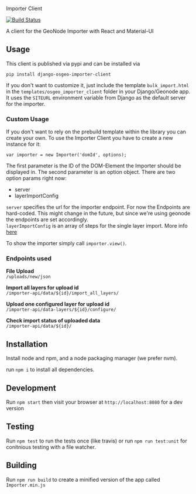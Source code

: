 Importer Client

[![Build Status](https://travis-ci.org/terranodo/importer-client.svg?branch=master)](https://travis-ci.org/terranodo/importer-client) 

A client for the GeoNode Importer with React and Material-UI

## Usage

This client is published via pypi and can be installed via 
```
pip install django-osgeo-importer-client
```

If you don't want to customize it, just include the template `bulk_import.html` in the `templates/osgeo_importer_client` folder in your Django/Geonode app.
It uses the `SITEURL` environment variable from Django as the default server for the importer.

### Custom Usage

If you don't want to rely on the prebuild template within the library you can create your own.
To use the Importer Client you have to create a new instance for it:
```
var importer = new Importer('domId', options);
```
The first parameter is the ID of the DOM-Element the Importer should be displayed in. The second parameter is an option object. There are two option params right now:
- server
- layerImportConfig

`server` specifies the url for the importer endpoint. For now the Endpoints are hard-coded. This might change in the future, but since we're using geonode the endpoints are set accordingly.  
`layerImportConfig` is an array of steps for the single layer import. More info [here](Customize.md)

To show the importer simply call `importer.view()`.

### Endpoints used

__File Upload__  
`/uploads/new/json`

__Import all layers for upload id__  
`/importer-api/data/${id}/import_all_layers/`

__Upload one configured layer for upload id__  
`/importer-api/data-layers/${id}/configure/`

__Check import status of uploaded data__  
`/importer-api/data/${id}/`

## Installation

Install node and npm, and a node packaging manager (we prefer nvm).

run `npm i` to install all dependencies.

## Development

Run `npm start` then visit your browser at `http://localhost:8080` for a dev version

## Testing

Run `npm test` to run the tests once (like travis) or run `npm run test:unit` for conitnious testing with a file watcher.

## Building

Run `npm run build` to create a minified version of the app called `Importer.min.js`
